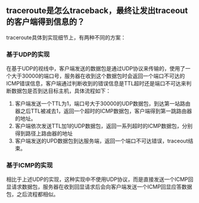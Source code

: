  ## traceroute是怎么traceback，最终让发出traceout的客户端得到信息的？

traceroute具体到实现细节上，有两种不同的方案：

### 基于UDP的实现

在基于UDP的视线中，客户端发送的数据包是通过UDP协议来传输的，使用了一个大于30000的端口号，服务器在收到这个数据包时会返回一个端口不可达的ICMP错误信息，客户端通过判断收到的错误信息是TTL超时还是端口不可达来判断数据包是否到达目标主机，具体流程如下：

1. 客户端发送一个TTL为1，端口号大于30000的UDP数据包，到达第一站路由器之后TTL被减去1，返回一个超时的ICMP数据包，客户端得到第一跳路由器的地址。
2. 客户端依次发送TTL加1的UDP数据包，返回一系列超时的ICMP数据包，分别得到路径上路由器的地址
3. 客户端发送的UPD数据包到达服务端，返回一个端口不可达错误，traceout结束。

### 基于ICMP的实现

相比于上述UDP的实现，这种实现中不使用UDP协议，而是直接发送一个ICMP回显请求数据包，服务器在收到回显请求后会向客户端发送一个ICMP回显应答数据包，之后流程都相似。

